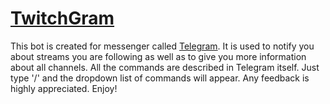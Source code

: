 # [TwitchGram](http://www.t.me/twichatbot)
This bot is created for messenger called [Telegram](http://www.telegram.me/).
It is used to notify you about streams you are following as well as to give you more
information about all channels. All the commands are described in Telegram itself.
Just type '/' and the dropdown list of commands will appear. 
Any feedback is highly appreciated.
Enjoy!
